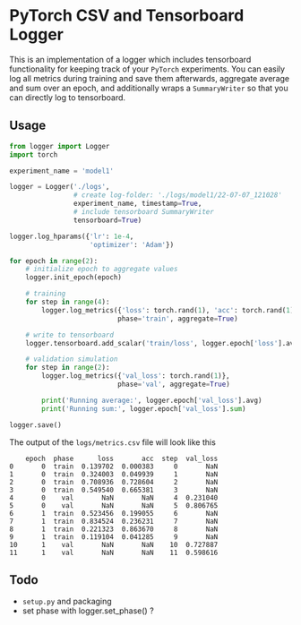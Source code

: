 # PyTorch CSV and Tensorboard Logger

This is an implementation of a logger which includes tensorboard functionality for 
keeping track of your `PyTorch` experiments. You can easily log all metrics during training and save
them afterwards, aggregate average and sum over an epoch, and additionally wraps a `SummaryWriter`
so that you can directly log to tensorboard.

## Usage

```python
from logger import Logger
import torch

experiment_name = 'model1'

logger = Logger('./logs',
                # create log-folder: './logs/model1/22-07-07_121028'
                experiment_name, timestamp=True,
                # include tensorboard SummaryWriter
                tensorboard=True)             

logger.log_hparams({'lr': 1e-4,
                    'optimizer': 'Adam'})

for epoch in range(2):
    # initialize epoch to aggregate values
    logger.init_epoch(epoch)     

    # training
    for step in range(4):
        logger.log_metrics({'loss': torch.rand(1), 'acc': torch.rand(1)},
                           phase='train', aggregate=True)

    # write to tensorboard
    logger.tensorboard.add_scalar('train/loss', logger.epoch['loss'].avg)

    # validation simulation
    for step in range(2):
        logger.log_metrics({'val_loss': torch.rand(1)},
                           phase='val', aggregate=True)

        print('Running average:', logger.epoch['val_loss'].avg)
        print('Running sum:', logger.epoch['val_loss'].sum)

logger.save()
```

The output of the `logs/metrics.csv` file will look like this
```
    epoch  phase      loss       acc  step  val_loss
0       0  train  0.139702  0.000383     0       NaN
1       0  train  0.324003  0.049939     1       NaN
2       0  train  0.708936  0.728604     2       NaN
3       0  train  0.549540  0.665381     3       NaN
4       0    val       NaN       NaN     4  0.231040
5       0    val       NaN       NaN     5  0.806765
6       1  train  0.523456  0.199055     6       NaN
7       1  train  0.834524  0.236231     7       NaN
8       1  train  0.221323  0.863670     8       NaN
9       1  train  0.119104  0.041285     9       NaN
10      1    val       NaN       NaN    10  0.727887
11      1    val       NaN       NaN    11  0.598616
```

## Todo
- `setup.py` and packaging
- set phase with logger.set_phase() ?
